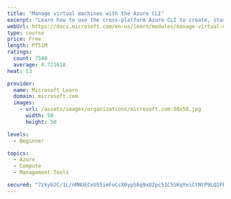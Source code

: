```yaml
---
title: "Manage virtual machines with the Azure CLI"
excerpt: "Learn how to use the cross-platform Azure CLI to create, start, stop, and perform other management tasks related to virtual machines in Azure."
webUrl: https://docs.microsoft.com/en-us/learn/modules/manage-virtual-machines-with-azure-cli/
type: course
price: Free
length: PT51M
ratings:
  count: 7540
  average: 4.721618
heat: 53

provider:
  name: Microsoft Learn
  domain: microsoft.com
  images:
    - url: /assets/images/organizations/microsoft.com-50x50.jpg
      width: 50
      height: 50

levels:
  - Beginner

topics:
  - Azure
  - Compute
  - Management Tools

secured: "7zkyb2C/1L/nMNUECxUS5imFoCcX6yp56q9xU2pc51C5SKqYeiCtNtP9LQ2FR+4rysOVBnwuAIKS0NxKN0FKbCWl+YCltcpeZ3BQkIbpiXIUFiis4aw4CeLNLDniKf6d3Nu18PLvC2dwaleXAz0APtpzsgAgYHLgc9boncqXmQ/wZ+aLSYGj1HgKaJaMXpZgC7JJQyq/Ke4/gMbXJE91GIZLHBh77ZWdbrmAsMZJ7qP3suno4IVFH/5gTk919qHHEa/k+w6tdhm88wZEFtd7dhCyCmtOacxS+buz91xrVqX0INbpapQzYiGum9YfeFy8DMBidqjKPR9PxHAkoAXTs6wNbE5xaV65NGjEF/I+8/5LcquzPY4uukvwaZFzmStIJjC6nxniUoKwEbyhogD4IxqBWiOfo9wMPQxMLBplUMg=;WvUqUcMoC+yX3oAEWPp0iQ=="
---
```


